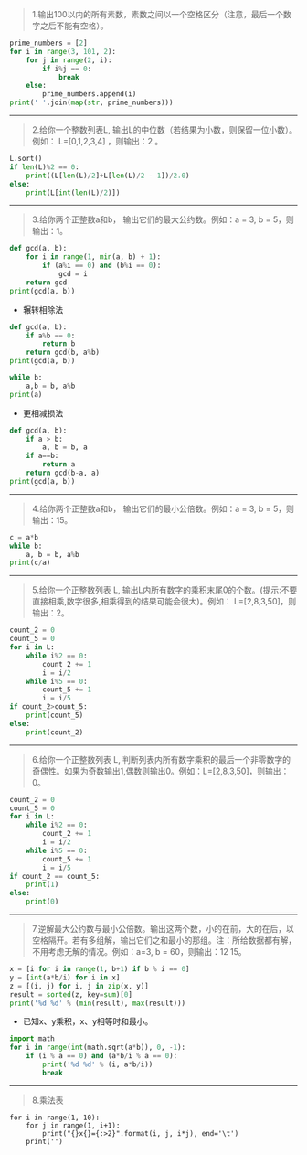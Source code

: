 > 1.输出100以内的所有素数，素数之间以一个空格区分（注意，最后一个数字之后不能有空格）。

```python
prime_numbers = [2]
for i in range(3, 101, 2):
    for j in range(2, i):
        if i%j == 0:
            break
    else:
        prime_numbers.append(i)
print(' '.join(map(str, prime_numbers)))
```

***
> 2.给你一个整数列表L, 输出L的中位数（若结果为小数，则保留一位小数）。例如： L=[0,1,2,3,4]  ，则输出：2  。

```python
L.sort()
if len(L)%2 == 0:
    print((L[len(L)/2]+L[len(L)/2 - 1])/2.0)
else:
    print(L[int(len(L)/2)])
```

***
> 3.给你两个正整数a和b， 输出它们的最大公约数。例如：a = 3, b = 5，则输出：1。

```python
def gcd(a, b):
    for i in range(1, min(a, b) + 1):
        if (a%i == 0) and (b%i == 0):
            gcd = i
    return gcd
print(gcd(a, b))
```

* 辗转相除法

```python
def gcd(a, b):
    if a%b == 0:
        return b
    return gcd(b, a%b)
print(gcd(a, b))
```

```python
while b:
    a,b = b, a%b
print(a)
```

* 更相减损法

```python
def gcd(a, b):
    if a > b:
        a, b = b, a
    if a==b:
        return a
    return gcd(b-a, a)
print(gcd(a, b))
```

***
> 4.给你两个正整数a和b， 输出它们的最小公倍数。例如：a = 3, b = 5，则输出：15。

```python
c = a*b
while b:
    a, b = b, a%b
print(c/a)
```

***
> 5.给你一个正整数列表 L, 输出L内所有数字的乘积末尾0的个数。(提示:不要直接相乘,数字很多,相乘得到的结果可能会很大)。例如： L=[2,8,3,50]，则输出：2。

```python
count_2 = 0
count_5 = 0
for i in L:
    while i%2 == 0:
        count_2 += 1
        i = i/2
    while i%5 == 0:
        count_5 += 1
        i = i/5
if count_2>count_5:
    print(count_5)
else:
    print(count_2)
```

***
> 6.给你一个正整数列表 L, 判断列表内所有数字乘积的最后一个非零数字的奇偶性。如果为奇数输出1,偶数则输出0。例如：L=[2,8,3,50]，则输出：0。

```python
count_2 = 0
count_5 = 0
for i in L:
    while i%2 == 0:
        count_2 += 1
        i = i/2
    while i%5 == 0:
        count_5 += 1
        i = i/5
if count_2 == count_5:
    print(1)
else:
    print(0)
```

***
> 7.逆解最大公约数与最小公倍数。输出这两个数，小的在前，大的在后，以空格隔开。若有多组解，输出它们之和最小的那组。注：所给数据都有解，不用考虑无解的情况。例如：a=3, b = 60，则输出：12 15。

```python
x = [i for i in range(1, b+1) if b % i == 0]
y = [int(a*b/i) for i in x]
z = [(i, j) for i, j in zip(x, y)]
result = sorted(z, key=sum)[0]
print('%d %d' % (min(result), max(result)))
```

* 已知x、y乘积，x、y相等时和最小。

```python
import math
for i in range(int(math.sqrt(a*b)), 0, -1):
    if (i % a == 0) and (a*b/i % a == 0):
        print('%d %d' % (i, a*b/i))
        break
```

***

> 8.乘法表

```python3
for i in range(1, 10):
    for j in range(1, i+1):
        print("{}x{}={:>2}".format(i, j, i*j), end='\t')
    print('')
```